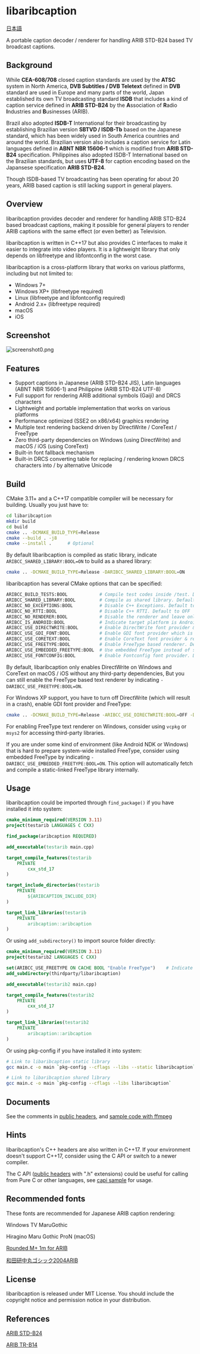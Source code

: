 
libaribcaption
======
[日本語](README_ja.md)

A portable caption decoder / renderer for handling ARIB STD-B24 based TV broadcast captions.

## Background
While **CEA-608/708** closed caption standards are used by the **ATSC** system in North America,
**DVB Subtitles / DVB Teletext** defined in **DVB** standard are used in Europe and many parts of the world,
Japan established its own TV broadcasting standard **ISDB** that includes a kind of caption service defined in **ARIB STD-B24**
by the **A**ssociation of **R**adio **I**ndustries and **B**usinesses (ARIB).

Brazil also adopted **ISDB-T** International for their broadcasting by establishing Brazilian version **SBTVD / ISDB-Tb** based on the Japanese standard,
which has been widely used in South America countries and around the world.
Brazilian version also includes a caption service for Latin languages defined in **ABNT NBR 15606-1** which is modified from **ARIB STD-B24** specification.
Philippines also adopted ISDB-T International based on the Brazilian standards,
but uses **UTF-8** for caption encoding based on the Japansese specification **ARIB STD-B24**.

Though ISDB-based TV broadcasting has been operating for about 20 years, ARIB based caption is still lacking support in general players.

## Overview
libaribcaption provides decoder and renderer for handling ARIB STD-B24 based broadcast captions,
making it possible for general players to render ARIB captions with the same effect (or even better) as Television.

libaribcaption is written in C++17 but also provides C interfaces to make it easier to integrate into video players.
It is a lightweight library that only depends on libfreetype and libfontconfig in the worst case.

libaribcaption is a cross-platform library that works on various platforms, including but not limited to:
- Windows 7+
- Windows XP+  (libfreetype required)
- Linux  (libfreetype and libfontconfig required)
- Android 2.x+  (libfreetype required)
- macOS
- iOS

## Screenshot
![screenshot0.png](screenshots/screenshot0.png)

## Features
- Support captions in Japanese (ARIB STD-B24 JIS), Latin languages (ABNT NBR 15606-1) and Philippine (ARIB STD-B24 UTF-8)
- Full support for rendering ARIB additional symbols (Gaiji) and DRCS characters
- Lightweight and portable implementation that works on various platforms
- Performance optimized (SSE2 on x86/x64) graphics rendering
- Multiple text rendering backend driven by DirectWrite / CoreText / FreeType
- Zero third-party dependencies on Windows (using DirectWrite) and macOS / iOS (using CoreText)
- Built-in font fallback mechanism
- Built-in DRCS converting table for replacing / rendering known DRCS characters into / by alternative Unicode

## Build
CMake 3.11+ and a C++17 compatible compiler will be necessary for building. Usually you just have to:
```bash
cd libaribcaption
mkdir build
cd build
cmake .. -DCMAKE_BUILD_TYPE=Release
cmake --build . -j8
cmake --install .      # Optional
```

By default libaribcaption is compiled as static library, indicate `ARIBCC_SHARED_LIBRARY:BOOL=ON` to build as a shared library:
```bash
cmake .. -DCMAKE_BUILD_TYPE=Release -DARIBCC_SHARED_LIBRARY:BOOL=ON    # or -DBUILD_SHARED_LIBS:BOOL=ON
```

libaribcaption has several CMake options that can be specified:
```bash
ARIBCC_BUILD_TESTS:BOOL            # Compile test codes inside /test. Default to OFF
ARIBCC_SHARED_LIBRARY:BOOL         # Compile as shared library. Default to OFF
ARIBCC_NO_EXCEPTIONS:BOOL          # Disable C++ Exceptions. Default to OFF
ARIBCC_NO_RTTI:BOOL                # Disable C++ RTTI. Default to OFF
ARIBCC_NO_RENDERER:BOOL            # Disable the renderer and leave only the decoder behind. Default to OFF
ARIBCC_IS_ANDROID:BOOL             # Indicate target platform is Android. Detected automatically by default.
ARIBCC_USE_DIRECTWRITE:BOOL        # Enable DirectWrite font provider & renderer. Default to ON on Windows
ARIBCC_USE_GDI_FONT:BOOL           # Enable GDI font provider which is necessary for WinXP support. Default to OFF.
ARIBCC_USE_CORETEXT:BOOL           # Enable CoreText font provider & renderer. Default to ON on macOS / iOS
ARIBCC_USE_FREETYPE:BOOL           # Enable FreeType based renderer. Default to ON on Linux / Android
ARIBCC_USE_EMBEDDED_FREETYPE:BOOL  # Use embedded FreeType instead of searching system library. Default to OFF
ARIBCC_USE_FONTCONFIG:BOOL         # Enable Fontconfig font provider. Default to ON on Linux and other platforms
```

By default, libaribcaption only enables DirectWrite on Windows and CoreText on macOS / iOS without any third-party
dependencies, But you can still enable the FreeType based text renderer by indicating
`-DARIBCC_USE_FREETYPE:BOOL=ON`.

For Windows XP support, you have to turn off DirectWrite (which will result in a crash), enable GDI font provider and FreeType:
```bash
cmake .. -DCMAKE_BUILD_TYPE=Release -ARIBCC_USE_DIRECTWRITE:BOOL=OFF -DARIBCC_USE_GDI_FONT:BOOL=ON -DARIBCC_USE_FREETYPE:BOOL=ON
```

For enabling FreeType text renderer on Windows, consider using `vcpkg` or `msys2` for accessing third-party libraries.

If you are under some kind of environment (like Android NDK or Windows) that is hard to prepare system-wide installed FreeType,
consider using embedded FreeType by indicating `-DARIBCC_USE_EMBEDDED_FREETYPE:BOOL=ON`.
This option will automatically fetch and compile a static-linked FreeType library internally.

## Usage
libaribcaption could be imported through `find_package()` if you have installed it into system:
```cmake
cmake_minimum_required(VERSION 3.11)
project(testarib LANGUAGES C CXX)

find_package(aribcaption REQUIRED)

add_executable(testarib main.cpp)

target_compile_features(testarib
    PRIVATE
        cxx_std_17
)

target_include_directories(testarib
    PRIVATE
        ${ARIBCAPTION_INCLUDE_DIR}
)

target_link_libraries(testarib
    PRIVATE
        aribcaption::aribcaption
)
```

Or using `add_subdirectory()` to import source folder directly:

```cmake
cmake_minimum_required(VERSION 3.11)
project(testarib2 LANGUAGES C CXX)

set(ARIBCC_USE_FREETYPE ON CACHE BOOL "Enable FreeType")    # Indicate options here (optional)
add_subdirectory(thirdparty/libaribcaption)

add_executable(testarib2 main.cpp)

target_compile_features(testarib2
    PRIVATE
        cxx_std_17
)

target_link_libraries(testarib2
    PRIVATE
        aribcaption::aribcaption
)
```

Or using pkg-config if you have installed it into system:
```bash
# Link to libaribcaption static library
gcc main.c -o main `pkg-config --cflags --libs --static libaribcaption`

# Link to libaribcaption shared library
gcc main.c -o main `pkg-config --cflags --libs libaribcaption`
```

## Documents
See the comments in [public headers](include/aribcaption), and [sample code with ffmpeg](test/ffmpeg)

## Hints
libaribcaption's C++ headers are also written in C++17. If your environment doesn't support C++17,
consider using the C API or switch to a newer compiler.

The C API ([public headers] with ".h" extensions) could be useful for calling from Pure C or other languages,
see [capi sample](test/capi) for usage.

[public headers]: include/aribcaption

## Recommended fonts
These fonts are recommended for Japanese ARIB caption rendering:

Windows TV MaruGothic

Hiragino Maru Gothic ProN (macOS)

[Rounded M+ 1m for ARIB](https://www.axfc.net/u/3107925)

[和田研中丸ゴシック2004ARIB](https://ja.osdn.net/projects/jis2004/wiki/FrontPage)

## License
libaribcaption is released under MIT License. You should include the copyright notice and permission notice in your distribution.

## References
[ARIB STD-B24](https://www.arib.or.jp/english/std_tr/broadcasting/std-b24.html)

[ARIB TR-B14](https://www.arib.or.jp/english/std_tr/broadcasting/tr-b14.html)
